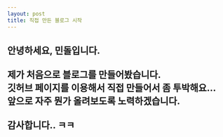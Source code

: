 ```yaml
---
layout: post
title: 직접 만든 블로그 시작
---
```


안녕하세요, 민돌입니다.<br><br>
제가 처음으로 블로그를 만들어봤습니다.<br>
깃허브 페이지를 이용해서 직접 만들어서 좀 투박해요...<br>
앞으로 자주 뭔가 올려보도록 노력하겠습니다.<br><br>
감사합니다.. ㅋㅋ
---
